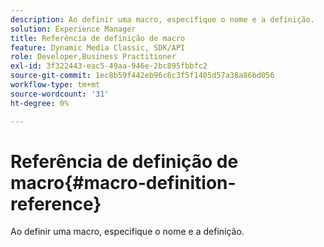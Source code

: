 ```yaml
---
description: Ao definir uma macro, especifique o nome e a definição.
solution: Experience Manager
title: Referência de definição de macro
feature: Dynamic Media Classic, SDK/API
role: Developer,Business Practitioner
exl-id: 3f322443-eac5-49aa-946e-2bc895fbbfc2
source-git-commit: 1ec8b59f442eb96c6c3f5f1405d57a38a86bd056
workflow-type: tm+mt
source-wordcount: '31'
ht-degree: 0%

---
```


# Referência de definição de macro{#macro-definition-reference}

Ao definir uma macro, especifique o nome e a definição.
